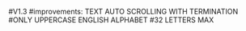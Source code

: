 #V1.3
#improvements: TEXT AUTO SCROLLING WITH TERMINATION
#ONLY UPPERCASE ENGLISH ALPHABET
#32 LETTERS MAX